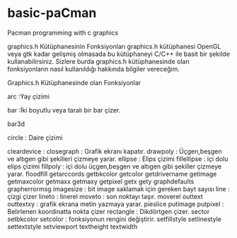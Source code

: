 # basic-paCman
Pacman programming with c graphics

graphics.h Kütüphanesinin Fonksiyonları
graphics.h kütüphanesi OpenGL veya gtk kadar gelişmiş olmasada bu kütüphaneyi C/C++ ile basit bir şekilde kullanabilirsiniz. Sizlere burda graphics.h kütüphanesinde olan fonksiyonların nasıl kullanıldığı hakkında bilgiler vereceğim.

Graphics.h Kütüphanesinde olan Fonksiyonlar

arc                      :Yay çizimi

bar                     :İki boyutlu veya taralı bir bar çizer.

bar3d

circle                : Daire çizimi

cleardevice      :
closegraph       : Grafik ekranı kapatır.
drawpoly         : Üçgen,beşgen ve altıgen gibi şekilleri çizmeye yarar.
ellipse              : Elips çizimi
fillellipse         : içi dolu elips çizimi
fillpoly             : içi dolu üçgen,beşgen ve altıgen gibi şekiller çizmeye yarar.
floodfill
getarccords
getbkcolor
getcolor
getdrivername
getimage
getmaxcolor
getmaxx
getmaxy
getpixel
getx
gety
graphdefaults
grapherrormsg
imagesize   : bit image saklamak için gereken bayt sayısı
line              : çizgi çizer
lineto          :
linerel
moveto       : son noktayı taşır.
moverel
outtext
outtextxy    : grafik ekrana metin yazmaya yarar.
pieslice
putimage
putpixel       : Belirlenen koordinatta nokta çizer
rectangle     : Dikdörtgen çizer.
sector
setbkcolor
setcolor         : fonksiyonun rengini değiştirir.
setfillstyle
setlinestyle
settextstyle
setviewport
textheight
textwidth
